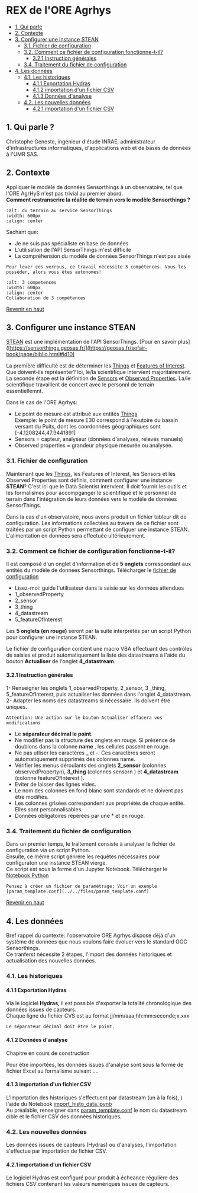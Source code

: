# REX de l'ORE Agrhys
- [1. Qui parle](#qui_parle)    
- [2. Contexte](#intro)
- [3. Configurer une instance STEAN](#conf)  
  - [3.1. Fichier de configuration](#fichier_conf)
  - [3.2. Comment ce fichier de configuration fonctionne-t-il?](#fonc_conf)  
      - [3.2.1 Instruction générales](#instruction)
  - [3.4. Traitement du fichier de configuration](#create_conf)
- [4. Les données](#data)  
  - [4.1. Les historiques](#data_histo)
    - [4.1.1 Exportation Hydras](#exp_histo)  
    - [4.1.2 importation d'un fichier CSV](#exp_histo)
    - [4.1.3 Données d'analyse](#imp_histo) 
  - [4.2. Les nouvelles données](#data_new)
    - [4.2.1 importation d'un fichier CSV](#csv_new)
 
    
<a id="top"></a>
<a id="qui_parle"></a>
## 1. Qui parle ?
Christophe Geneste, ingénieur d'étude INRAE, administrateur d'infrastructures informatiques, d'applications web et de bases de données à l'UMR SAS.

<a id="intro"></a>
## 2. Contexte
Appliquer le modèle de données Sensorthings à un observatoire, tel que l'ORE AgrHyS n'est pas trivial au premier abord.  
**Comment restranscrire la réalité de terrain vers le modèle Sensorthings ?**   

```{image} img/terrain_vers_ST_v2.png
:alt: du terrain au service SensorThings
:width: 600px
:align: center
```

Sachant que:  
*  Je ne suis pas spécialiste en base de données
*  L'utilisation de l'API SensorThings m'est difficile
*  La compréhension du modèle de données SensorThings n'est pas aisée  

```{important}
Pour lever ces verrous, ce travail nécessite 3 compétences. Vous les posséder, alors vous êtes autonomes!
```

```{figure} img/trois_competences.png
:alt: 3 competences
:width: 600px
:align: center
Collaboration de 3 compétences
```

[Revenir en haut](#top)
<a id="conf"></a>
## 3. Configurer une instance STEAN  
[STEAN](https://github.com/Mario-35/STEAN) est une implémentation de l'API SensorThings. [Pour en savoir plus]([https://sensorthings.geosas.fr/](https://geosas.fr/sofair-book/page/biblio.html#id10)  

La première difficulté est de déterminer les [Things](https://geosas.fr/sofair-book/page/chap-sensorthings/things.html) et [Features of Interest](https://geosas.fr/sofair-book/page/chap-sensorthings/featureofinterest.html). Que doivent-ils représenter? Ici, le/la scientifique intervient majoritairement.
La seconde étape est la définition de [Sensors](https://geosas.fr/sofair-book/page/chap-sensorthings/sensors.html) et [Observed Properties](https://geosas.fr/sofair-book/page/chap-sensorthings/observedproperties.html). La/le scientifique travaillent de concert avec le personnl de terrain essentiellemnt.

Dans le cas de l'ORE Agrhys:
* Le point de mesure est attribué aux entités [Things](https://geosas.fr/sofair-book/page/chap-sensorthings/things.html)  
Exemple: le point de mesure E30 correspond à l'éxutoire du bassin versant du Puits, dont les coordonnées géographiques sont [-4.1208244,47.9441891]
* Sensors = capteur, analyseur (données d'analyses, relevés manuels)
* Observed properties = grandeur physique mesurée ou analysée.

<a id="fichier_conf"></a>
### 3.1. Fichier de configuration
Maintenant que les [Things](https://geosas.fr/sofair-book/page/chap-sensorthings/things.html), les Features of Interest, les Sensors et les Observed Properties sont définis, comment configurer une instance **STEAN**? C'est ici que le Data Scientist intervient. Il doit fournir les outils et les formalismes pour accompganger le scientifique et le personnel de terrain dans l'intégration de leurs données vers le modèle de données SensorThings.  

Dans la cas d'un observatoire, nous avons produit un fichier tableur dit de configuration. Les informations collectées au travers de ce fichier sont traitées par un script Python permettant de configuer une instance STEAN. L'alimentation en données sera effectuée ultérieurement.

<a id="fonc_conf"></a>
### 3.2. Comment ce fichier de configuration fonctionne-t-il?  
Il est composé d'un onglet d'information et de **5 onglets** correspondant aux entités du modèle de données Sensorthings. Télécharger le [fichier de configuration](../../files/configuration_ST_agrhys_template.xlsm)

* Lisez-moi: guide l'utilisateur dans la saisie sur les données attendues 
* 1_observedProperty
* 2_sensor
* 3_thing
* 4_datastream
* 5_featureOfInterest

Les **5 onglets (en rouge)** seront par la suite interprétés par un script Python pour configurer une instance STEAN.

Le fichier de configuration contient une macro VBA effectuant des contrôles de saisies et produit automatiquement la liste des datastreams à l'aide du bouton **Actualiser** de l'onglet **4_datastream**.

<a id="instruction"></a>
#### 3.2.1 Instruction générales
 
1- Renseigner les onglets 1_observedProperty, 2_sensor, 3 _thing, 5_featureOfInterest, puis actualiser les données dans l'onglet 4_datastream.  
2- Adapter les noms des datastreams si nécessaire. Ils doivent être uniques. 
```{important}
Attention: Une action sur le bouton Actualiser effacera vos modifications
``` 

* Le **séparateur décimal le point**.  
* Ne modifier pas la structure des onglets en rouge. Si présence de doublons dans la colonne **name** , les cellules passent en rouge.  
* Ne pas utliser les caractères _ et -. Ces caractères seront automatiquement supprimés des colonnes name.  
* Vérifier les menus déroulants des onglets **2_sensor** (colonnes observedPropertyn), **3_thing** (colonnes sensorn ) et **4_datastream** (colonne featureOfInterest ).  
* Eviter de laisser des lignes vides.  
* Le nom des colonnes en fond blanc sont standards et ne doivent pas être modifiés.  
* Les colonnes grisées correspondent aux propriétés de chaque entité. Elles sont personnalisables.  
* Données obligatoires repérées par une * et en rouge.

<a id="create_conf"></a>
### 3.4. Traitement du fichier de configuration  
Dans un premier temps, le traitement consiste à analyser le fichier de configuration via un script Python.  
Ensuite, ce même script génrére les requêtes nécessaires pour configuraton une instance STEAN vierge.  
Ce script est sous la forme d'un Jupyter Notebook. Télécharger le [Notebook Python](../../files/configure_ST_Agrhys.ipynb) 

```{tip}
Pensez à créer un fichier de paramètrage; Voir un exemple [param_template.conf](../../files/param_template.conf)
```

[Revenir en haut](#top)
<a id="data"></a>  
## 4. Les données  
Bref rappel du contexte: l'observatoire ORE Agrhys dispose déjà d'un système de données que nous voulons faire évoluer vers le standard OGC Sensorthings.  
Ce tranferst nécessite 2 étapes, l'import des données historiques et actualisation des nouvelles données.  

<a id="data_histo"></a>
### 4.1. Les historiques  
<a id="exp_histo"></a>
#### 4.1.1 Exportation Hydras 

Via le logiciel **Hydras**, il est possible d'exporter la totalité chronologique des données issues de capteurs.  
Chaque ligne du fichier CVS est au format jj/mm/aaa;hh:mm:seconde;x.xxx  

```{important}
Le séparateur décimal doit être le point.
```
#### 4.1.2 Données d'analyse  
Chapitre en cours de construction  

Pour être importées, les données issues d'analyse sont sous la forme de fichier Excel au formalisme suivant .... 


<a id="imp_histo"></a>
#### 4.1.3 importation d'un fichier CSV
L'importation des historiques s'effectuent par datastream (un à la fois), ) l'aide du Notebook [import_histo_data.ipynb](../../files/import_histo_data.ipynb)  
Au préalable, renseigner dans [param_template.conf](../../files/param_template.conf) le nom du datastream cible et le fichier CSV des données historiques.

<a id="data_new"></a>  
### 4.2. Les nouvelles données  
Les données issues de capteurs (Hydras) ou d'analyses, l'importation s'effectue par importation de fichier CSV.  

<a id="csv_new"></a>
#### 4.2.1 importation d'un fichier CSV
Le logiciel Hydras est configuré pour produit à écheance régulière des fichiers CSV contenant les valeurs numériques issues de capteurs.
